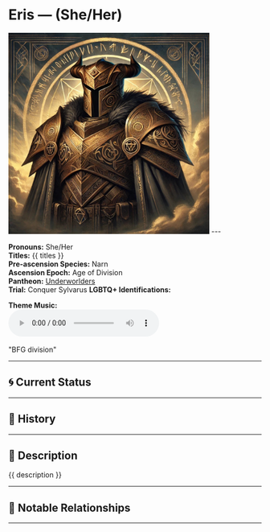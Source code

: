# Eris — (She/Her)

<!-- Optional -->
<img src="Eris.jpg" alt="Eris" width="400" />
---

**Pronouns:** She/Her  
**Titles:** {{ titles }}  
**Pre-ascension Species:** Narn  
**Ascension Epoch:** Age of Division  
**Pantheon:** [Underworlders](../../pantheons/Underworlders)  
**Trial:** Conquer Sylvarus
**LGBTQ+ Identifications:**   


**Theme Music:**  
<audio controls>
  <source src="Eris | BFG division.mp4" type="audio/mpeg">
  Your browser does not support the audio element.
</audio>

"BFG division"

---

## 🌀 Current Status


---

## 📜 History


---

## 🧠 Description
{{ description }}

---

## 🧩 Notable Relationships

---

